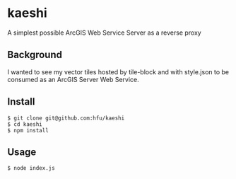 # kaeshi
A simplest possible ArcGIS Web Service Server as a reverse proxy

## Background
I wanted to see my vector tiles hosted by tile-block and with style.json to be consumed as an ArcGIS Server Web Service.

## Install
```console
$ git clone git@github.com:hfu/kaeshi
$ cd kaeshi
$ npm install
```

## Usage
```console
$ node index.js
```

